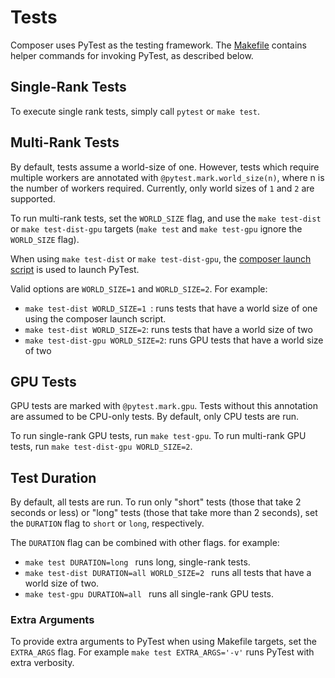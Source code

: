# Tests

Composer uses PyTest as the testing framework.
The [Makefile](../Makefile) contains helper commands for invoking PyTest, as described below.

## Single-Rank Tests
To execute single rank tests, simply call `pytest` or `make test`.

## Multi-Rank Tests
By default, tests assume a world-size of one. However, tests which require multiple workers are annotated
with `@pytest.mark.world_size(n)`, where n is the number of workers required. Currently, only world sizes
of `1` and `2` are supported.

To run multi-rank tests, set the `WORLD_SIZE` flag, and use the `make test-dist` or `make test-dist-gpu`
targets (`make test` and `make test-gpu` ignore the `WORLD_SIZE` flag). 

When using `make test-dist` or `make test-dist-gpu`, the [composer launch script](../composer/cli/launcher.py) is used
to launch PyTest.

Valid options are `WORLD_SIZE=1` and `WORLD_SIZE=2`. For example:

* `make test-dist WORLD_SIZE=1 `: runs tests that have a world size of one using the composer launch script.
* `make test-dist WORLD_SIZE=2`: runs tests that have a world size of two
* `make test-dist-gpu WORLD_SIZE=2`: runs GPU tests that have a world size of two

## GPU Tests
GPU tests are marked with `@pytest.mark.gpu`. Tests without this annotation are assumed to be CPU-only tests.
By default, only CPU tests are run.

To run single-rank GPU tests, run `make test-gpu`.
To run multi-rank GPU tests, run `make test-dist-gpu WORLD_SIZE=2`.

## Test Duration
By default, all tests are run.
To run only "short" tests (those that take 2 seconds or less) or "long" tests (those that take more than 2 seconds),
set the `DURATION` flag to `short` or `long`, respectively.

The `DURATION` flag can be combined with other flags. for example:

* `make test DURATION=long ` runs long, single-rank tests.
* `make test-dist DURATION=all WORLD_SIZE=2 ` runs all tests that have a world size of two.
* `make test-gpu DURATION=all ` runs all single-rank GPU tests.

### Extra Arguments
To provide extra arguments to PyTest when using Makefile targets, set the `EXTRA_ARGS` flag.
For example `make test EXTRA_ARGS='-v'` runs PyTest with extra verbosity.

